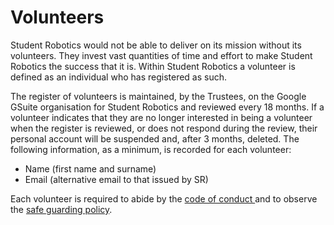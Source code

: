 # Volunteers

Student Robotics would not be able to deliver on its mission without its volunteers. They invest vast quantities of time and effort to make Student Robotics the success that it is. Within Student Robotics a volunteer is defined as an individual who has registered as such.

The register of volunteers is maintained, by the Trustees, on the Google GSuite organisation for Student Robotics and reviewed every 18 months. If a volunteer indicates that they are no longer interested in being a volunteer when the register is reviewed, or does not respond during the review, their personal account will be suspended and, after 3 months, deleted. The following information, as a minimum, is recorded for each volunteer:

* Name \(first name and surname\)
* Email \(alternative email to that issued by SR\)

Each volunteer is required to abide by the  [code of conduct ](code-of-conduct.md) and to observe the  [safe guarding policy](safeguarding.md). 

